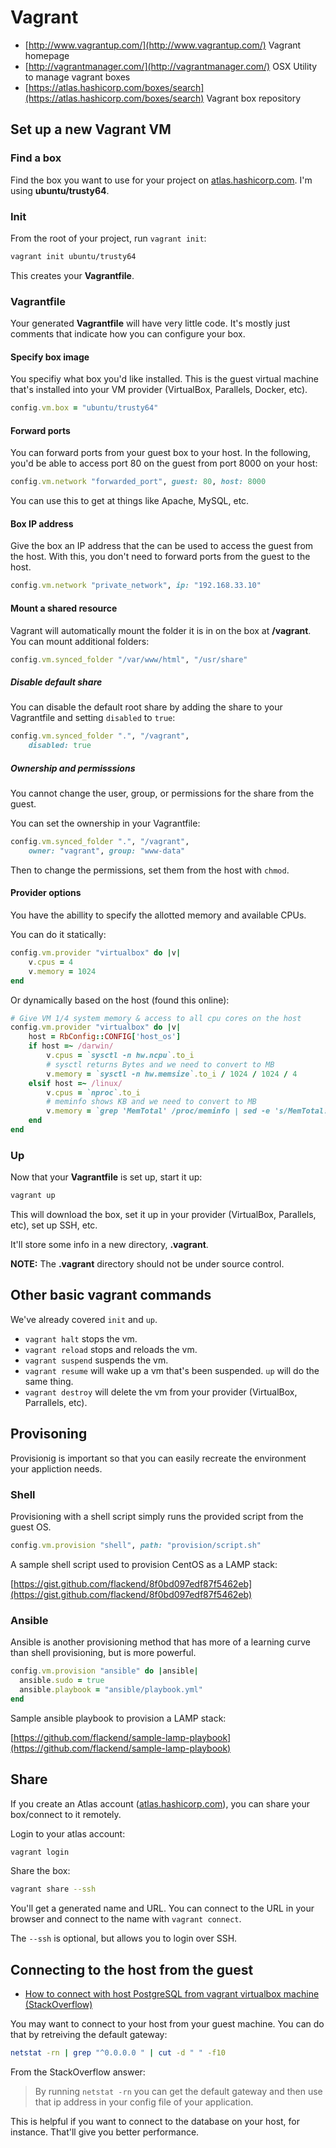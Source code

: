 # Vagrant

- [http://www.vagrantup.com/](http://www.vagrantup.com/) Vagrant homepage
- [http://vagrantmanager.com/](http://vagrantmanager.com/) OSX Utility to manage vagrant boxes
- [https://atlas.hashicorp.com/boxes/search](https://atlas.hashicorp.com/boxes/search) Vagrant box repository

## Set up a new Vagrant VM

### Find a box

Find the box you want to use for your project on [atlas.hashicorp.com](https://atlas.hashicorp.com/boxes/search). I'm using **ubuntu/trusty64**.

### Init

From the root of your project, run `vagrant init`:

```bash
vagrant init ubuntu/trusty64
```

This creates your **Vagrantfile**.

### Vagrantfile

Your generated **Vagrantfile** will have very little code. It's mostly just comments that indicate how you can configure your box.

#### Specify box image

You specifiy what box you'd like installed. This is the guest virtual machine that's installed into your VM provider (VirtualBox, Parallels, Docker, etc).

```ruby
config.vm.box = "ubuntu/trusty64"
```
#### Forward ports

You can forward ports from your guest box to your host. In the following, you'd be able to access port 80 on the guest from port 8000 on your host:

```ruby
config.vm.network "forwarded_port", guest: 80, host: 8000
```

You can use this to get at things like Apache, MySQL, etc.

#### Box IP address

Give the box an IP address that the can be used to access the guest from the host. With this, you don't need to forward ports from the guest to the host.

```ruby
config.vm.network "private_network", ip: "192.168.33.10"
```

#### Mount a shared resource

Vagrant will automatically mount the folder it is in on the box at **/vagrant**. You can mount additional folders:

```ruby
config.vm.synced_folder "/var/www/html", "/usr/share"
```

##### Disable default share

You can disable the default root share by adding the share to your Vagrantfile and setting `disabled` to `true`:

```ruby
config.vm.synced_folder ".", "/vagrant",
    disabled: true
```

##### Ownership and permisssions

You cannot change the user, group, or permissions for the share from the guest.

You can set the ownership in your Vagrantfile:

```ruby
config.vm.synced_folder ".", "/vagrant",
    owner: "vagrant", group: "www-data"
```

Then to change the permissions, set them from the host with `chmod`.


#### Provider options

You have the abillity to specify the allotted memory and available CPUs.

You can do it statically:

```ruby
config.vm.provider "virtualbox" do |v|
    v.cpus = 4
    v.memory = 1024
end
```

Or dynamically based on the host (found this online):

```ruby
# Give VM 1/4 system memory & access to all cpu cores on the host
config.vm.provider "virtualbox" do |v|
    host = RbConfig::CONFIG['host_os']
    if host =~ /darwin/
        v.cpus = `sysctl -n hw.ncpu`.to_i
        # sysctl returns Bytes and we need to convert to MB
        v.memory = `sysctl -n hw.memsize`.to_i / 1024 / 1024 / 4
    elsif host =~ /linux/
        v.cpus = `nproc`.to_i
        # meminfo shows KB and we need to convert to MB
        v.memory = `grep 'MemTotal' /proc/meminfo | sed -e 's/MemTotal://' -e 's/ kB//'`.to_i / 1024 / 4
    end
end
```

### Up

Now that your **Vagrantfile** is set up, start it up:

```bash
vagrant up
```

This will download the box, set it up in your provider (VirtualBox, Parallels, etc), set up SSH, etc.

It'll store some info in a new directory, **.vagrant**.

**NOTE:** The **.vagrant** directory should not be under source control.

## Other basic vagrant commands

We've already covered `init` and `up`.

- `vagrant halt` stops the vm.
- `vagrant reload` stops and reloads the vm.
- `vagrant suspend` suspends the vm.
- `vagrant resume` will wake up a vm that's been suspended. `up` will do the same thing.
- `vagrant destroy` will delete the vm from your provider (VirtualBox, Parrallels, etc).

## Provisoning

Provisionig is important so that you can easily recreate the environment your appliction needs.

### Shell

Provisioning with a shell script simply runs the provided script from the guest OS.

```ruby
config.vm.provision "shell", path: "provision/script.sh"
```

A sample shell script used to provision CentOS as a LAMP stack:

[https://gist.github.com/flackend/8f0bd097edf87f5462eb](https://gist.github.com/flackend/8f0bd097edf87f5462eb)

### Ansible

Ansible is another provisioning method that has more of a learning curve than shell provisioning, but is more powerful.

```ruby
config.vm.provision "ansible" do |ansible|
  ansible.sudo = true
  ansible.playbook = "ansible/playbook.yml"
end
```

Sample ansible playbook to provision a LAMP stack:

[https://github.com/flackend/sample-lamp-playbook](https://github.com/flackend/sample-lamp-playbook)

## Share

If you create an Atlas account ([atlas.hashicorp.com](https://atlas.hashicorp.com/)), you can share your box/connect to it remotely.

Login to your atlas account:

```bash
vagrant login
```

Share the box:

```bash
vagrant share --ssh
```

You'll get a generated name and URL. You can connect to the URL in your browser and connect to the name with `vagrant connect`.

The `--ssh` is optional, but allows you to login over SSH.

## Connecting to the host from the guest

- [How to connect with host PostgreSQL from vagrant virtualbox machine (StackOverflow)](http://stackoverflow.com/questions/19933550/how-to-connect-with-host-postgresql-from-vagrant-virtualbox-machine)

You may want to connect to your host from your guest machine. You can do that by retreiving the default gateway:

```bash
netstat -rn | grep "^0.0.0.0 " | cut -d " " -f10
```

From the StackOverflow answer:

> By running `netstat -rn` you can get the default gateway and then use that ip address in your config file of your application.

This is helpful if you want to connect to the database on your host, for instance. That'll give you better performance.
